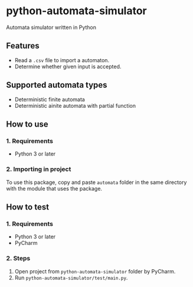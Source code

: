 # python-automata-simulator
Automata simulator written in Python

## Features
* Read a `.csv` file to import a automaton.
* Determine whether given input is accepted.

## Supported automata types
* Deterministic finite automata
* Deterministic ainite automata with partial function

## How to use

### 1. Requirements
* Python 3 or later

### 2. Importing in project
To use this package, copy and paste `automata` folder in the same directory with the module that uses the package.

## How to test

### 1. Requirements
* Python 3 or later
* PyCharm

### 2. Steps
1. Open project from `python-automata-simulator` folder by PyCharm.
2. Run `python-automata-simulator/test/main.py`.

